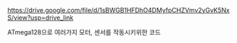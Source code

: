 https://drive.google.com/file/d/1sBWGB1HFDhO4DMyfpCHZVmv2yGvK5NxS/view?usp=drive_link


ATmega128으로 여러가지 모터, 센서를 작동시키위한 코드
